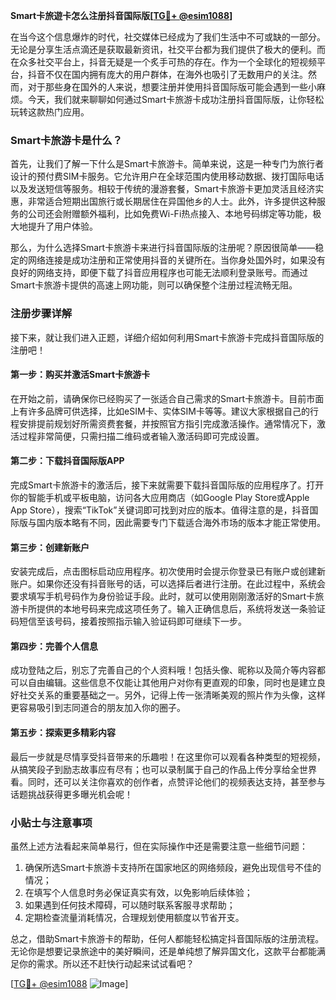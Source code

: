 **Smart卡旅遊卡怎么注册抖音国际版[[TG💪+ @esim1088](https://t.me/s/esim1088)]**

在当今这个信息爆炸的时代，社交媒体已经成为了我们生活中不可或缺的一部分。无论是分享生活点滴还是获取最新资讯，社交平台都为我们提供了极大的便利。而在众多社交平台上，抖音无疑是一个炙手可热的存在。作为一个全球化的短视频平台，抖音不仅在国内拥有庞大的用户群体，在海外也吸引了无数用户的关注。然而，对于那些身在国外的人来说，想要注册并使用抖音国际版可能会遇到一些小麻烦。今天，我们就来聊聊如何通过Smart卡旅游卡成功注册抖音国际版，让你轻松玩转这款热门应用。

### Smart卡旅游卡是什么？

首先，让我们了解一下什么是Smart卡旅游卡。简单来说，这是一种专门为旅行者设计的预付费SIM卡服务。它允许用户在全球范围内使用移动数据、拨打国际电话以及发送短信等服务。相较于传统的漫游套餐，Smart卡旅游卡更加灵活且经济实惠，非常适合短期出国旅行或长期居住在异国他乡的人士。此外，许多提供这种服务的公司还会附赠额外福利，比如免费Wi-Fi热点接入、本地号码绑定等功能，极大地提升了用户体验。

那么，为什么选择Smart卡旅游卡来进行抖音国际版的注册呢？原因很简单——稳定的网络连接是成功注册和正常使用抖音的关键所在。当你身处国外时，如果没有良好的网络支持，即便下载了抖音应用程序也可能无法顺利登录账号。而通过Smart卡旅游卡提供的高速上网功能，则可以确保整个注册过程流畅无阻。

### 注册步骤详解

接下来，就让我们进入正题，详细介绍如何利用Smart卡旅游卡完成抖音国际版的注册吧！

#### 第一步：购买并激活Smart卡旅游卡
在开始之前，请确保你已经购买了一张适合自己需求的Smart卡旅游卡。目前市面上有许多品牌可供选择，比如eSIM卡、实体SIM卡等等。建议大家根据自己的行程安排提前规划好所需资费套餐，并按照官方指引完成激活操作。通常情况下，激活过程非常简便，只需扫描二维码或者输入激活码即可完成设置。

#### 第二步：下载抖音国际版APP
完成Smart卡旅游卡的激活后，接下来就需要下载抖音国际版的应用程序了。打开你的智能手机或平板电脑，访问各大应用商店（如Google Play Store或Apple App Store），搜索“TikTok”关键词即可找到对应的版本。值得注意的是，抖音国际版与国内版本略有不同，因此需要专门下载适合海外市场的版本才能正常使用。

#### 第三步：创建新账户
安装完成后，点击图标启动应用程序。初次使用时会提示你登录已有账户或创建新账户。如果你还没有抖音账号的话，可以选择后者进行注册。在此过程中，系统会要求填写手机号码作为身份验证手段。此时，就可以使用刚刚激活好的Smart卡旅游卡所提供的本地号码来完成这项任务了。输入正确信息后，系统将发送一条验证码短信至该号码，接着按照指示输入验证码即可继续下一步。

#### 第四步：完善个人信息
成功登陆之后，别忘了完善自己的个人资料哦！包括头像、昵称以及简介等内容都可以自由编辑。这些信息不仅能让其他用户对你有更直观的印象，同时也是建立良好社交关系的重要基础之一。另外，记得上传一张清晰美观的照片作为头像，这样更容易吸引到志同道合的朋友加入你的圈子。

#### 第五步：探索更多精彩内容
最后一步就是尽情享受抖音带来的乐趣啦！在这里你可以观看各种类型的短视频，从搞笑段子到励志故事应有尽有；也可以录制属于自己的作品上传分享给全世界看。同时，还可以关注你喜欢的创作者，点赞评论他们的视频表达支持，甚至参与话题挑战获得更多曝光机会呢！

### 小贴士与注意事项

虽然上述方法看起来简单易行，但在实际操作中还是需要注意一些细节问题：

1. 确保所选Smart卡旅游卡支持所在国家地区的网络频段，避免出现信号不佳的情况；
2. 在填写个人信息时务必保证真实有效，以免影响后续体验；
3. 如果遇到任何技术障碍，可以随时联系客服寻求帮助；
4. 定期检查流量消耗情况，合理规划使用额度以节省开支。

总之，借助Smart卡旅游卡的帮助，任何人都能轻松搞定抖音国际版的注册流程。无论你是想要记录旅途中的美好瞬间，还是单纯想了解异国文化，这款平台都能满足你的需求。所以还不赶快行动起来试试看吧？

[[TG💪+ @esim1088](https://t.me/s/esim1088) ![Image](https://i.postimg.cc/4NQfJmqS/Snipaste-2025-05-13-00-14-12.png)]